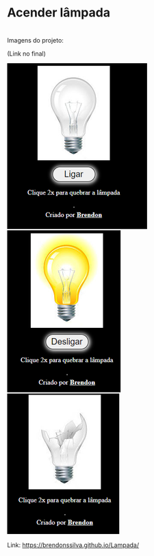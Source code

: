 # Acender lâmpada

#

Imagens do projeto:

(Link no final)

<img src='img/img1.png'><br>
<img src='img/img2.png'><br>
<img src='img/img3.png'><br>

Link: https://brendonssilva.github.io/Lampada/